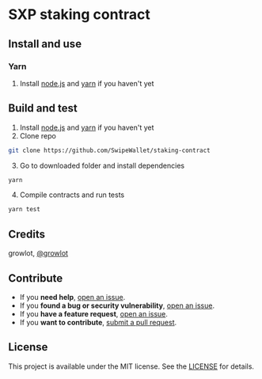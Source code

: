 # SXP staking contract

## Install and use

### Yarn

1. Install [node.js](https://nodejs.org/en/download/) and [yarn](https://yarnpkg.com/getting-started/install) if you haven't yet

## Build and test
1. Install [node.js](https://nodejs.org/en/download/) and [yarn](https://yarnpkg.com/getting-started/install) if you haven't yet
2. Clone repo
```sh
git clone https://github.com/SwipeWallet/staking-contract
```
3. Go to downloaded folder and install dependencies
```sh
yarn
```
4. Compile contracts and run tests
```sh
yarn test
```

## Credits

growlot, [@growlot](https://github.com/growlot)

## Contribute

- If you **need help**, [open an issue](https://github.com/SwipeWallet/staking-contract/issues).
- If you **found a bug or security vulnerability**, [open an issue](https://github.com/SwipeWallet/staking-contract/issues).
- If you **have a feature request**, [open an issue](https://github.com/SwipeWallet/staking-contract/issues).
- If you **want to contribute**, [submit a pull request](https://github.com/SwipeWallet/staking-contract/pulls).

## License

This project is available under the MIT license. See the [LICENSE](https://github.com/SwipeWallet/staking-contract/blob/master/LICENSE) for details.
